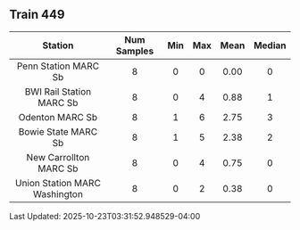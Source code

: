 ## Train 449

| Station | Num Samples | Min | Max | Mean | Median |
| :-----: | :---------: | :-: | :-: | :--: | :----: |
| Penn Station MARC Sb | 8 | 0 | 0 | 0.00 | 0 |
| BWI Rail Station MARC Sb | 8 | 0 | 4 | 0.88 | 1 |
| Odenton MARC Sb | 8 | 1 | 6 | 2.75 | 3 |
| Bowie State MARC Sb | 8 | 1 | 5 | 2.38 | 2 |
| New Carrollton MARC Sb | 8 | 0 | 4 | 0.75 | 0 |
| Union Station MARC Washington | 8 | 0 | 2 | 0.38 | 0 |


Last Updated: 2025-10-23T03:31:52.948529-04:00